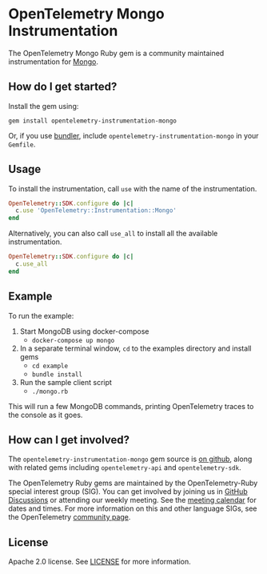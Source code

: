 # OpenTelemetry Mongo Instrumentation

The OpenTelemetry Mongo Ruby gem is a community maintained instrumentation for [Mongo][mongo-home].

## How do I get started?

Install the gem using:

```
gem install opentelemetry-instrumentation-mongo
```

Or, if you use [bundler][bundler-home], include `opentelemetry-instrumentation-mongo` in your `Gemfile`.

## Usage

To install the instrumentation, call `use` with the name of the instrumentation.

```ruby
OpenTelemetry::SDK.configure do |c|
  c.use 'OpenTelemetry::Instrumentation::Mongo'
end
```

Alternatively, you can also call `use_all` to install all the available instrumentation.

```ruby
OpenTelemetry::SDK.configure do |c|
  c.use_all
end
```

## Example

To run the example:

1. Start MongoDB using docker-compose
	* `docker-compose up mongo`
2. In a separate terminal window, `cd` to the examples directory and install gems
	* `cd example`
	* `bundle install`
3. Run the sample client script
	* `./mongo.rb`

This will run a few MongoDB commands, printing OpenTelemetry traces to the console as it goes.

## How can I get involved?

The `opentelemetry-instrumentation-mongo` gem source is [on github][repo-github], along with related gems including `opentelemetry-api` and `opentelemetry-sdk`.

The OpenTelemetry Ruby gems are maintained by the OpenTelemetry-Ruby special interest group (SIG). You can get involved by joining us in [GitHub Discussions][discussions-url] or attending our weekly meeting. See the [meeting calendar][community-meetings] for dates and times. For more information on this and other language SIGs, see the OpenTelemetry [community page][ruby-sig].

## License

Apache 2.0 license. See [LICENSE][license-github] for more information.

[mongo-home]: https://github.com/mongodb/mongo-ruby-driver
[bundler-home]: https://bundler.io
[repo-github]: https://github.com/open-telemetry/opentelemetry-ruby
[license-github]: https://github.com/open-telemetry/opentelemetry-ruby/blob/main/LICENSE
[ruby-sig]: https://github.com/open-telemetry/community#ruby-sig
[community-meetings]: https://github.com/open-telemetry/community#community-meetings
[discussions-url]: https://github.com/open-telemetry/opentelemetry-ruby/discussions

